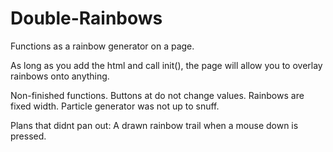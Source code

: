 # Double-Rainbows


Functions as a rainbow generator on a page. 

As long as you add the html and call init(), the page will allow you to overlay rainbows onto anything.

Non-finished functions. 
  Buttons at do not change values. Rainbows are fixed width. 
  Particle generator was not up to snuff. 

Plans that didnt pan out:
  A drawn rainbow trail when a mouse down is pressed. 
